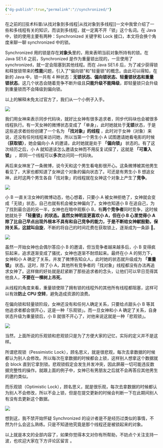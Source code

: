 ```yaml
---
{"dg-publish":true,"permalink":"//synchronized/"}
---
```


在之前的[[技术科普/从找对象到多线程\|从找对象到多线程]]一文中我曾介绍了一些和多线程有关的知识，而谈到多线程，就一定离不开「锁」这个名词。在 Java 中，锁的使用主要有两种：Synchronized 关键字和 Lock 接口，本文将会换个角度来聊一聊 synchronized 中的锁。

Synchronized 用的锁是存在**对象头**里的，用来表明当前对象所持有的锁。在 Java SE1.6 之前，Synchronized 是作为重量锁出现的，一旦使用了 synchronized，就一定会阻塞到其他线程。而在 Java SE1.6 后，为了减少获得锁和释放锁带来的**性能**问题，引入了"偏向锁"和"轻量锁"的概念。由此可以得知，在新的 Java 中，锁一共有 4 种状态：**无锁状态、偏向锁状态、轻量锁状态和重量锁状态**。这几个状态会随着竞争不断升级且**只能升级不能降级**，即轻量锁只会升级到重量锁而不会降级到偏向锁。

以上的解释未免太过官方了，我们从一个小例子入手。

![](https://cdn.ytools.xyz/uPic/007S8ZIlgy1gitqf3b5s9j30p00bo3zi.jpg)

我们用女神来表示同步代码块，就好比女神有很多追求者，同步代码块也会被很多线程执行。有一天女神的微博状态变成了「单身」，此时她就处于**无锁**状态，于是这些追求者纷纷创建了一个名为 **「找对象」的线程** ，此时对于女神（对象）来说，还没有任何线程来访问她，所以当第一个男生小 A 试图邀请她看电影的时候 **（获取锁）**，她会偏向小 A 的邀请，此时她就是处于 **「偏向锁」** 状态的。有了这次经历之后，小 A 就知道该怎么邀请女神而不用反复试探了，这就是 **「可重入锁」** ，即同一个线程可以**多次**访问同一代码块。

再后来女神发了一条微博，说今天和这个男生看电影很开心。这条微博被其他男生看见了，大家也都知道了女神这个对象的偏向状态了。可还是有男生小 B 想追女神，此时这两个男生各自「找对象」的线程就在女神这个对象上产生了**竞争**。

![](https://cdn.ytools.xyz/uPic/007S8ZIlgy1gitqfbnj2yj307w05wt8o.jpg)

小 B 一直关注女神的微博动态，他心想着，只要小 A 被女神拒绝了，女神就会变成「无锁」状态，自己也就有机会被女神偏向了。女神也知道小 B 在追自己，为了找到最合适的另一半，女神也在暗中观察小 B，有**两个竞争者**同时竞争，这时候她就处于 **「轻量锁」**的状态。虽然女神明显更喜欢小 A，但在小 B 心里觉得小 A 除了比自己早点出现外根本不具有和自己竞争的能力，于是不断给女神献殷勤，保持关系，这就叫**自旋**，不断的将自己的时间花费在获取锁上，逐渐成为一条舔 🐶。

![](https://cdn.ytools.xyz/uPic/007S8ZIlgy1gitqfexhohj30k00k0mxx.jpg)

虽然一开始女神也会偶尔答应小 B 的邀请，但当竞争者越来越多后，小 B 变得疯狂起来，追求逐渐变成了骚扰，女神也逐渐不耐烦起来。最终在小 A 的努力下，女神和小 A 确定了关系，并发了微博告知众人，此时她的状态就升级成为 **「重量锁」** 状态。这时，除了小 A，其他所有竞争者的「找对象」线程都没有办法再追求女神了。这样做的好处就是赶紧断了那些追求者的念头，让他们可以早日觅得其他良人，**不要在一棵树上吊死**。

从线程的角度来看，重量锁使除了拥有锁的线程外的其他所有线程都阻塞，这样可以有效**防止 CPU 空转**，避免造成资源的浪费。

在偏向锁和轻量锁阶段，女神还没有和任何人确定关系，只要给点甜头小 B 等其他追求者都会很开心，这是一种「乐观锁」。而一旦女神和小 A 确定了关系，自身状态升级为重量锁后，小 B 就很不开心了，对他来说这就是一种「悲观锁」。

![](https://cdn.ytools.xyz/uPic/007S8ZIlgy1gitqficbb9j3069069jrb.jpg)

当然，上面所说的乐观锁和悲观锁只是为了方便大家的记忆，实际的定义并不是这样。

所谓悲观锁（Pessimistic Lock），顾名思义，就是很悲观，每次去拿数据的时候都认为别人会修改。所以每次在拿数据的时候都会上锁，这样别人想拿这个数据就会 block 直到它拿到锁。悲观锁假定会发生并发冲突，因此屏蔽一切可能违反数据完整性的操作。就跟上面的例子中，女神已有男朋友之后就不会再答应其他男生的邀约类似。

而乐观锁（Optimistic Lock），顾名思义，就是很乐观，每次去拿数据的时候都认为别人不会修改，所以不会上锁，但是在提交更新的时候会判断一下在此期间别人有没有去更新这个数据。

![](https://cdn.ytools.xyz/uPic/007S8ZIlgy1gitqfllvhnj307307374c.jpg)

想到这，我不禁开始怀疑 Synchronized 的设计者是不是经历过类似的事情，不然为什么会这么熟练。只是不知道他究竟是那个线程还是被锁起来的对象。

以上就是本文的全部内容了，如果你觉得本文对你有所帮助，不妨点个关注支持一波，也欢迎大家在下方评论区留言 。
